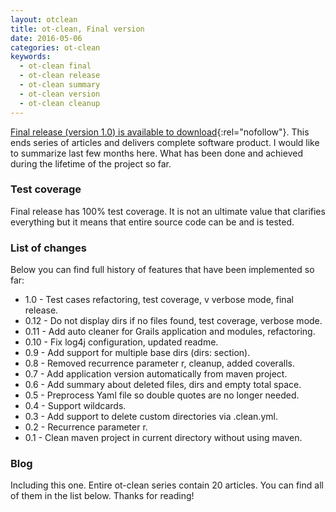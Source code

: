 ```yaml
---
layout: otclean
title: ot-clean, Final version
date: 2016-05-06
categories: ot-clean
keywords:
  - ot-clean final
  - ot-clean release
  - ot-clean summary
  - ot-clean version
  - ot-clean cleanup
---
```


[Final release (version 1.0) is available to download](https://github.com/ggajos/ot-clean/releases){:rel="nofollow"}. This ends series
of articles and delivers complete software product. I would like to summarize last few months here. What has been done
and achieved during the lifetime of the project so far.

### Test coverage

Final release has 100% test coverage. It is not an ultimate value that clarifies everything but it means that entire
source code can be and is tested.

### List of changes

Below you can find full history of features that have been implemented so far:

* 1.0 - Test cases refactoring, test coverage, v verbose mode, final release.
* 0.12 - Do not display dirs if no files found, test coverage, verbose mode.
* 0.11 - Add auto cleaner for Grails application and modules, refactoring.
* 0.10 - Fix log4j configuration, updated readme.
* 0.9 - Add support for multiple base dirs (dirs: section).
* 0.8 - Removed recurrence parameter r, cleanup, added coveralls.
* 0.7 - Add application version automatically from maven project.
* 0.6 - Add summary about deleted files, dirs and empty total space.
* 0.5 - Preprocess Yaml file so double quotes are no longer needed.
* 0.4 - Support wildcards.
* 0.3 - Add support to delete custom directories via .clean.yml.
* 0.2 - Recurrence parameter r.
* 0.1 - Clean maven project in current directory without using maven.

### Blog

Including this one. Entire ot-clean series contain 20 articles. You can find all of them in the list below.
Thanks for reading!